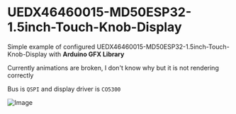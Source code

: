 # UEDX46460015-MD50ESP32-1.5inch-Touch-Knob-Display

Simple example of configured UEDX46460015-MD50ESP32-1.5inch-Touch-Knob-Display with **Arduino GFX Library**

Currently animations are broken, I don't know why but it is not rendering correctly

Bus is `QSPI` and display driver is `CO5300`


![Image](https://github.com/user-attachments/assets/d17d1c8d-96fe-4ac0-8922-b76af6ac4d08)